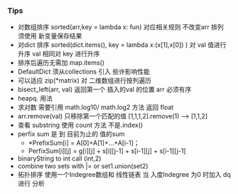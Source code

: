 ### Tips

- 对数组排序  sorted(arr,key = lambda x: fun) 对应相关规则 不改变arr 排列 须使用 新变量保存结果
- 对dict 排序  sorted(dict.items(), key = lambda x:(x[1],x[0]) )  对 val 值进行升序 val 相同对 key 进行升序
- 排序后遍历无需加 map.items()
- DefaultDict  须从collections 引入 些许影响性能
- 可以适应 zip(*matrix) 对 二维数组进行按列遍历
- bisect_left(arr, val) 返回第一个 插入的val 的位置  arr 必须有序
- heapq. 用法
- 求对数 需要引用 math.log10/ math.log2 方法  返回 float
- arr.remove(val) 只移除第一个匹配的值  [1,1,1,2].remove(1) --> [1,1,2]
- 查看 substring  使用 count 方法 不是.index()
- perfix sum 是 到 目前为止的 值的sum
  - *PrefixSum[i] = A[0]+A[1]+...+A[i-1]；
  - PerfixSum[i][j] = g[i][j] + s[i][j-1] + s[i-1][j] + s[i-1][j-1]
- binaryString to int    call (int,2)
- combine two sets with  |= or set1.union(set2)
- 拓扑排序  使用一个Indegree数组和  线性链表  当 入度Indegree 为0 时加入 dq 进行  分析
